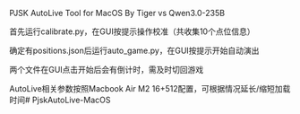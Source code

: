 PJSK AutoLive Tool for MacOS
By Tiger vs Qwen3.0-235B

首先运行calibrate.py，在GUI按提示操作校准（共收集10个点位信息）

确定有positions.json后运行auto_game.py，在GUI按提示开始自动演出

两个文件在GUI点击开始后会有倒计时，需及时切回游戏

AutoLive相关参数按照Macbook Air M2 16+512配置，可根据情况延长/缩短加载时间# PjskAutoLive-MacOS
